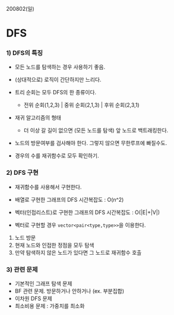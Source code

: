  200802(일)

# DFS

### 1) DFS의 특징

- 모든 노드를 탐색하는 경우 사용하기 좋음.
- (상대적으로) 로직이 간단하지만 느리다.
- 트리 순회는 모두 DFS의 한 종류이다.
  - 전위 순회(1,2,3) | 중위 순회(2,1,3) | 후위 순회(2,3,1)



- 재귀 알고리즘의 형태
  - 더 이상 갈 길이 없으면 (모든 노드를 탐색) 앞 노드로 백트래킹한다.
- 노드의 방문여부를 검사해야 한다. 그렇지 않으면 무한루프에 빠질수도.



- 경우의 수를 재귀함수로 모두 확인하기.



### 2) DFS 구현

- 재귀함수를 사용해서 구현한다.
- 배열로 구현한 그래프의 DFS 시간복잡도 : O(n^2)
- 벡터(인접리스트)로 구현한 그래프의 DFS 시간복잡도 : O(|E|+|V|)



- 벡터로 구현할 경우 `vector<pair<type,type>>`을 이용한다.

  

1. 노드 방문
2. 현재 노드와 인접한 정점을 모두 탐색
3. 만약 탐색하지 않은 노드가 있다면 그 노드로 재귀함수 호출



### 3) 관련 문제

- 기본적인 그래프 탐색 문제
- BF 관련 문제. 방문하거나 안하거나 (ex. 부분집합)
- 이차원 DFS 문제
- 최소비용 문제 : 가중치를 최소화




